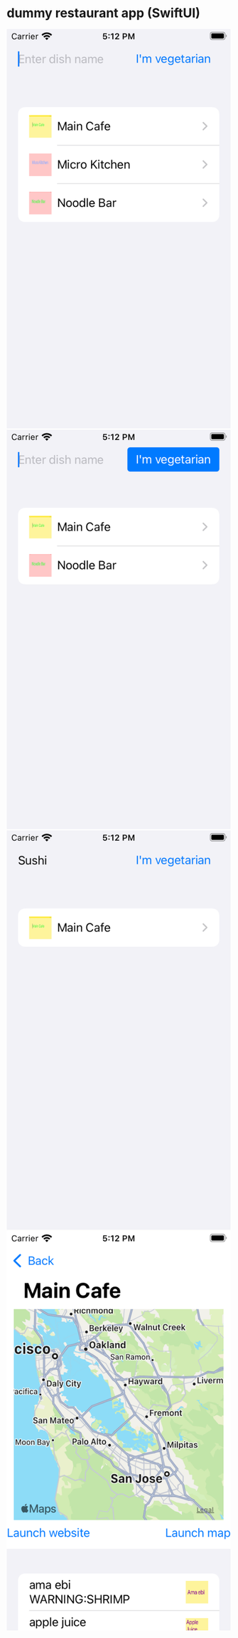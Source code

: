 # dummy restaurant app (SwiftUI)

![Home Screen](/home.png)
![Home Screen Toggle](/home_toggle.png)
![Home Screen Search](/home_search.png)
![Detail Screen](/detail.png)

